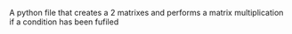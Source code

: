 A python file that creates a 2 matrixes and performs a matrix multiplication if a condition has been fufiled
